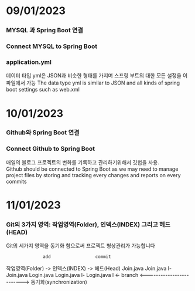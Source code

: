 # 09/01/2023<br>
### MYSQL 과 Spring Boot 연결
### Connect MYSQL to Spring Boot


### application.yml
데이터 타입 yml은 JSON과 비슷한 형태를 가지며 스프링 부트의 대한 모든 설정을 이 파일에서 가능
The data type yml is similar to JSON and all kinds of spring boot settings such as web.xml 

# 10/01/2023
### Github와 Spring Boot 연결
### Connect Github to Spring Boot

매일의 블로그 프로젝트의 변화를 기록하고 관리하기위해서 깃헙을 사용.<br>
Github should be connected to Spring Boot as we may need to manage project files
by storing and tracking every changes and reports on every commits

# 11/01/2023
### Git의 3가지 영역: 작업영역(Folder), 인덱스(INDEX) 그리고 헤드(HEAD)
Git의 세가지 영역을 동기화 함으로써 프로젝트 형상관리가 가능합니다

                  add                 commit
작업영역(Folder)   ->    인덱스(INDEX)   ->    헤드(Head)
Join.java                 Join.java               l- Join.java
Login.java                Login.java              l- Login.java
                                                  l <- branch
                    <-------------------------> 
                       동기화(synchronization)
         






